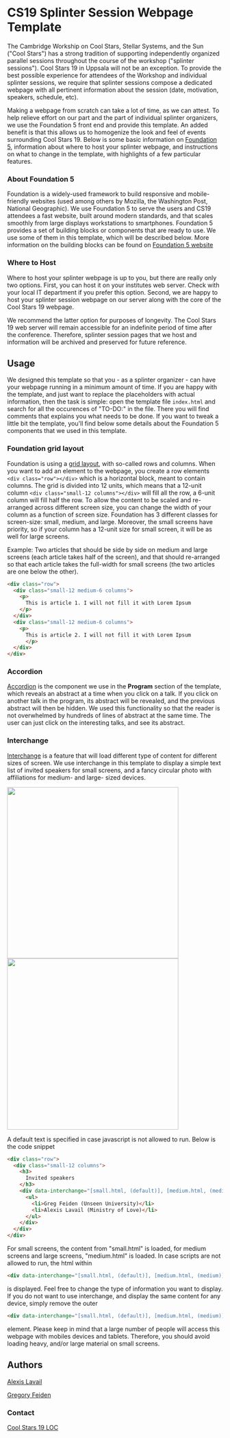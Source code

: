 # CS19 Splinter Session Webpage Template

The Cambridge Workship on Cool Stars, Stellar Systems, and the Sun ("Cool Stars")
has a strong tradition of supporting independently organized parallel sessions
throughout the course of the workshop ("splinter sessions"). Cool Stars 19 in
Uppsala will not be an exception. To provide the best possible experience for
attendees of the Workshop and individual splinter sessions, we require that
splinter sessions compose a dedicated webpage with all pertinent information
about the session (date, motivation, speakers, schedule, etc).

Making a webpage from scratch can take a lot of time, as we can attest. To help
relieve effort on our part and the part of individual splinter organizers, we use
the Foundation 5 front end and provide this template. An added benefit is that
this allows us to homogenize the look and feel of events surrounding
Cool Stars 19. Below is some basic information on [Foundation 5](http://foundation.zurb.com/),
information about where to host your splinter webpage, and instructions on what
to change in the template, with highlights of a few particular features.  

### About Foundation 5

Foundation is a widely-used framework to build responsive and mobile-friendly
websites (used among others by Mozilla, the Washington Post, National Geographic).
We use Foundation 5 to serve the users and CS19 attendees a fast website, built
around modern standards, and that scales smoothly from large displays workstations
to smartphones. Foundation 5 provides a set of building blocks or components that are ready to use.
We use some of them in this template, which will be described below. More information
on the building blocks can be found on [Foundation 5 website](http://foundation.zurb.com/docs/)


### Where to Host

Where to host your splinter webpage is up to you, but there are really only
two options. First, you can host it on your institutes web server. Check with
your local IT department if you prefer this option. Second, we are happy to
host your splinter session webpage on our server along with the core of the
Cool Stars 19 webpage.

We recommend the latter option for purposes of longevity. The Cool Stars 19
web server will remain accessible for an indefinite period of time after the
conference. Therefore, splinter session pages that we host and information will
be archived and preserved for future reference.

## Usage
We designed this template so that you - as a splinter organizer - can have your
webpage running in a minimum amount of time. If you are happy with the template,
and just want to replace the placeholders with actual information, then the task
is simple: open the template file `index.html` and search for all the occurences
of "TO-DO:" in the file. There you will find comments that explains you what needs
to be done. If you want to tweak a little bit the
template, you'll find below some details about the Foundation 5 components that
we used in this template.

### Foundation grid layout
Foundation is using a [grid layout](http://foundation.zurb.com/docs/components/grid.html),
with so-called rows and columns. When you want to add an element to the webpage,
you create a row elements `<div class="row"></div>` which is a horizontal block,
meant to contain columns. The grid is divided into 12 units, which means that a
12-unit column `<div class="small-12 columns"></div>` will fill all the row, a 6-unit column will fill half the row.
To allow the content to be scaled and re-arranged across different screen size,
you can change the width of your column as a function of screen size. Foundation
has 3 different classes for screen-size: small, medium, and large. Moreover, the
small screens have priority, so if your column has a 12-unit size for small screen,
it will be as well for large screens.

Example: Two articles that should be side by side on medium and large screens (each
article takes half of the screen), and that should re-arranged so that each article
takes the full-width for small screens (the two articles are one below the other).

```html  
<div class="row">
  <div class="small-12 medium-6 columns">
    <p>
      This is article 1. I will not fill it with Lorem Ipsum
    </p>
  </div>
  <div class="small-12 medium-6 columns">
    <p>
      This is article 2. I will not fill it with Lorem Ipsum
      </p>
  </div>
</div>
```



### Accordion
[Accordion](http://foundation.zurb.com/docs/components/accordion.html)
is the component we use in the __Program__ section of the template,
which reveals an abstract at a time when you click on a talk. If you click on
another talk in the program, its abstract will be revealed, and the previous abstract
will then be hidden. We used this functionality so that the reader is not overwhelmed
by hundreds of lines of abstract at the same time. The user can just click on the
interesting talks, and see its abstract.

### Interchange
[Interchange](http://foundation.zurb.com/docs/components/interchange.html)
is a feature that will load different type of content for different
sizes of screen. We use interchange in this template to display a simple text list
of invited speakers for small screens, and a fancy circular photo with affiliations
for medium- and large- sized devices.

<img height="400px" src="http://www.astro.uu.se/~alavail/misc/interchange_small.png">
<img height="400px" src="http://www.astro.uu.se/~alavail/misc/interchange_medium.png">

A default text is specified in case
javascript is not allowed to run. Below is the code snippet

```html
<div class="row">
  <div class="small-12 columns">
    <h3>
      Invited speakers
    </h3>
    <div data-interchange="[small.html, (default)], [medium.html, (medium)]">
      <ul>
        <li>Greg Feiden (Unseen University)</li>
        <li>Alexis Lavail (Ministry of Love)</li>
      </ul>
    </div>
  </div>
</div>
```
For small screens, the content from "small.html" is loaded, for medium screens and large
screens, "medium.html" is loaded. In case scripts are not allowed to run, the html
within
```html
<div data-interchange="[small.html, (default)], [medium.html, (medium)]"></div>
```
 is displayed. Feel free to change the type of information you want to display.
 If you do not want to use interchange, and display the same content for any device,
 simply remove the outer
 ```html
 <div data-interchange="[small.html, (default)], [medium.html, (medium)]"></div>
 ```
element. Please keep in mind that a large number of people will access this webpage
with mobiles devices and tablets. Therefore, you should avoid loading heavy, and/or
large material on small screens.

## Authors

[Alexis Lavail](https://github.com/astro-alexis)

[Gregory Feiden](https://github.com/gfeiden)

### Contact

[Cool Stars 19 LOC](mailto:cs19@physics.uu.se)

